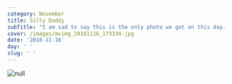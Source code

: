 ```yaml
---
category: November
title: Silly Daddy
subTitle: "I am sad to say this is the only photo we got on this day.  Don't worry, the mustache was gone before we actually left the house.  \U0001F609"
cover: /images/mvimg_20181116_173334.jpg
date: '2018-11-16'
day: ' '
slug: ' '
---
```

![null](/images/mvimg_20181116_173334.jpg)
